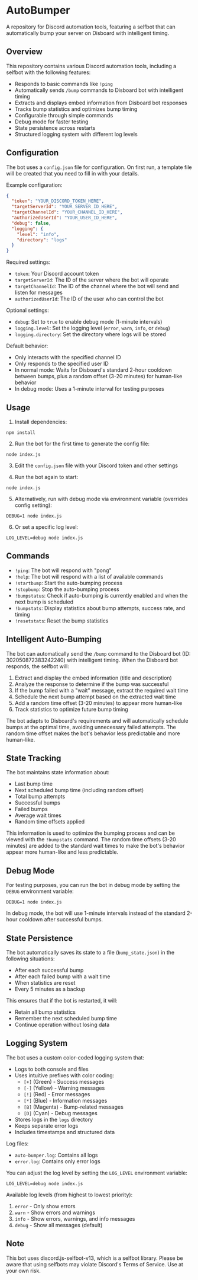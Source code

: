 # AutoBumper

A repository for Discord automation tools, featuring a selfbot that can automatically bump your server on Disboard with intelligent timing.

## Overview

This repository contains various Discord automation tools, including a selfbot with the following features:
- Responds to basic commands like `!ping`
- Automatically sends `/bump` commands to Disboard bot with intelligent timing
- Extracts and displays embed information from Disboard bot responses
- Tracks bump statistics and optimizes bump timing
- Configurable through simple commands
- Debug mode for faster testing
- State persistence across restarts
- Structured logging system with different log levels

## Configuration

The bot uses a `config.json` file for configuration. On first run, a template file will be created that you need to fill in with your details.

Example configuration:
```json
{
  "token": "YOUR_DISCORD_TOKEN_HERE",
  "targetServerId": "YOUR_SERVER_ID_HERE",
  "targetChannelId": "YOUR_CHANNEL_ID_HERE",
  "authorizedUserId": "YOUR_USER_ID_HERE",
  "debug": false,
  "logging": {
    "level": "info",
    "directory": "logs"
  }
}
```

Required settings:
- `token`: Your Discord account token
- `targetServerId`: The ID of the server where the bot will operate
- `targetChannelId`: The ID of the channel where the bot will send and listen for messages
- `authorizedUserId`: The ID of the user who can control the bot

Optional settings:
- `debug`: Set to `true` to enable debug mode (1-minute intervals)
- `logging.level`: Set the logging level (`error`, `warn`, `info`, or `debug`)
- `logging.directory`: Set the directory where logs will be stored

Default behavior:
- Only interacts with the specified channel ID
- Only responds to the specified user ID
- In normal mode: Waits for Disboard's standard 2-hour cooldown between bumps, plus a random offset (3-20 minutes) for human-like behavior
- In debug mode: Uses a 1-minute interval for testing purposes

## Usage

1. Install dependencies:
```
npm install
```

2. Run the bot for the first time to generate the config file:
```
node index.js
```

3. Edit the `config.json` file with your Discord token and other settings

4. Run the bot again to start:
```
node index.js
```

5. Alternatively, run with debug mode via environment variable (overrides config setting):
```
DEBUG=1 node index.js
```

6. Or set a specific log level:
```
LOG_LEVEL=debug node index.js
```

## Commands

- `!ping`: The bot will respond with "pong"
- `!help`: The bot will respond with a list of available commands
- `!startbump`: Start the auto-bumping process
- `!stopbump`: Stop the auto-bumping process
- `!bumpstatus`: Check if auto-bumping is currently enabled and when the next bump is scheduled
- `!bumpstats`: Display statistics about bump attempts, success rate, and timing
- `!resetstats`: Reset the bump statistics

## Intelligent Auto-Bumping

The bot can automatically send the `/bump` command to the Disboard bot (ID: 302050872383242240) with intelligent timing. When the Disboard bot responds, the selfbot will:

1. Extract and display the embed information (title and description)
2. Analyze the response to determine if the bump was successful
3. If the bump failed with a "wait" message, extract the required wait time
4. Schedule the next bump attempt based on the extracted wait time
5. Add a random time offset (3-20 minutes) to appear more human-like
6. Track statistics to optimize future bump timing

The bot adapts to Disboard's requirements and will automatically schedule bumps at the optimal time, avoiding unnecessary failed attempts. The random time offset makes the bot's behavior less predictable and more human-like.

## State Tracking

The bot maintains state information about:
- Last bump time
- Next scheduled bump time (including random offset)
- Total bump attempts
- Successful bumps
- Failed bumps
- Average wait times
- Random time offsets applied

This information is used to optimize the bumping process and can be viewed with the `!bumpstats` command. The random time offsets (3-20 minutes) are added to the standard wait times to make the bot's behavior appear more human-like and less predictable.

## Debug Mode

For testing purposes, you can run the bot in debug mode by setting the `DEBUG` environment variable:

```
DEBUG=1 node index.js
```

In debug mode, the bot will use 1-minute intervals instead of the standard 2-hour cooldown after successful bumps.

## State Persistence

The bot automatically saves its state to a file (`bump_state.json`) in the following situations:
- After each successful bump
- After each failed bump with a wait time
- When statistics are reset
- Every 5 minutes as a backup

This ensures that if the bot is restarted, it will:
- Retain all bump statistics
- Remember the next scheduled bump time
- Continue operation without losing data

## Logging System

The bot uses a custom color-coded logging system that:
- Logs to both console and files
- Uses intuitive prefixes with color coding:
  - `[+]` (Green) - Success messages
  - `[-]` (Yellow) - Warning messages
  - `[!]` (Red) - Error messages
  - `[*]` (Blue) - Information messages
  - `[B]` (Magenta) - Bump-related messages
  - `[D]` (Cyan) - Debug messages
- Stores logs in the `logs` directory
- Keeps separate error logs
- Includes timestamps and structured data

Log files:
- `auto-bumper.log`: Contains all logs
- `error.log`: Contains only error logs

You can adjust the log level by setting the `LOG_LEVEL` environment variable:
```
LOG_LEVEL=debug node index.js
```

Available log levels (from highest to lowest priority):
1. `error` - Only show errors
2. `warn` - Show errors and warnings
3. `info` - Show errors, warnings, and info messages
4. `debug` - Show all messages (default)

## Note

This bot uses discord.js-selfbot-v13, which is a selfbot library. Please be aware that using selfbots may violate Discord's Terms of Service. Use at your own risk.